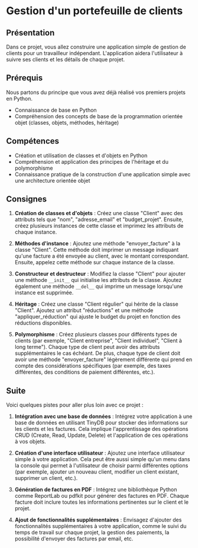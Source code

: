 # Gestion d'un portefeuille de clients

## Présentation

Dans ce projet, vous allez construire une application simple de gestion de
clients pour un travailleur indépendant. L'application aidera l'utilisateur à
suivre ses clients et les détails de chaque projet. 

## Prérequis

Nous partons du principe que vous avez déjà réalisé vos premiers projets en
Python.

- Connaissance de base en Python
- Compréhension des concepts de base de la programmation orientée objet
  (classes, objets, méthodes, héritage)

## Compétences

- Création et utilisation de classes et d'objets en Python
- Compréhension et application des principes de l'héritage et du polymorphisme
- Connaissance pratique de la construction d'une application simple avec une
  architecture orientée objet

## Consignes

1. **Création de classes et d'objets** : Créez une classe "Client" avec des
   attributs tels que "nom", "adresse_email" et "budget_projet". Ensuite, créez
   plusieurs instances de cette classe et imprimez les attributs de chaque
   instance.

2. **Méthodes d'instance** : Ajoutez une méthode "envoyer_facture" à la classe
   "Client". Cette méthode doit imprimer un message indiquant qu'une facture a
   été envoyée au client, avec le montant correspondant. Ensuite, appelez cette
   méthode sur chaque instance de la classe.

3. **Constructeur et destructeur** : Modifiez la classe "Client" pour ajouter
   une méthode `__init__` qui initialise les attributs de la classe. Ajoutez
   également une méthode `__del__` qui imprime un message lorsqu'une instance
   est supprimée.

4. **Héritage** : Créez une classe "Client régulier" qui hérite de la classe
   "Client". Ajoutez un attribut "réductions" et une méthode
   "appliquer_réduction" qui ajuste le budget du projet en fonction des
   réductions disponibles.

5. **Polymorphisme** : Créez plusieurs classes pour différents types de clients
   (par exemple, "Client entreprise", "Client individuel", "Client à long
   terme"). Chaque type de client peut avoir des attributs supplémentaires le
   cas échéant. De plus, chaque type de client doit avoir une méthode
   "envoyer_facture" légèrement différente qui prend en compte des
   considérations spécifiques (par exemple, des taxes différentes, des
   conditions de paiement différentes, etc.).

## Suite

Voici quelques pistes pour aller plus loin avec ce projet :

1. **Intégration avec une base de données** : Intégrez votre application à une
   base de données en utilisant TinyDB pour stocker des informations sur les
   clients et les factures. Cela implique l'apprentissage des opérations CRUD
   (Create, Read, Update, Delete) et l'application de ces opérations à vos
   objets.

2. **Création d'une interface utilisateur** : Ajoutez une interface utilisateur
   simple à votre application. Cela peut être aussi simple qu'un menu dans la
   console qui permet à l'utilisateur de choisir parmi différentes options (par
   exemple, ajouter un nouveau client, modifier un client existant, supprimer
   un client, etc.).

3. **Génération de factures en PDF** : Intégrez une bibliothèque Python comme
   ReportLab ou pdfkit pour générer des factures en PDF. Chaque facture doit
   inclure toutes les informations pertinentes sur le client et le projet.

4. **Ajout de fonctionnalités supplémentaires** : Envisagez d'ajouter des
   fonctionnalités supplémentaires à votre application, comme le suivi du temps
   de travail sur chaque projet, la gestion des paiements, la possibilité
   d'envoyer des factures par email, etc.
